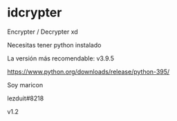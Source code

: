 # idcrypter
Encrypter / Decrypter xd

Necesitas tener python instalado

La versión más recomendable: v3.9.5

https://www.python.org/downloads/release/python-395/

Soy maricon

lezduit#8218

v1.2
